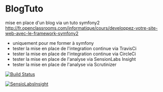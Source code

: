 
BlogTuto
========================

mise en place d'un blog via un tuto symfony2
http://fr.openclassrooms.com/informatique/cours/developpez-votre-site-web-avec-le-framework-symfony2

- uniquement pour me former à symfony
- tester la mise en place de l'integration continue via TravisCi
- tester la mise en place de l'integration continue via CircleCi
- tester la mise en place de l'analyse via SensionLabs Insight
- tester la mise en place de l'analyse via Scrutinizer


[![Build Status](https://travis-ci.org/bdejacobet/BlogTuto.svg?branch=master)](https://travis-ci.org/bdejacobet/BlogTuto)


[![SensioLabsInsight](https://insight.sensiolabs.com/projects/94ad6866-a596-4429-8bef-759b7933c7c2/mini.png)](https://insight.sensiolabs.com/projects/94ad6866-a596-4429-8bef-759b7933c7c2)

